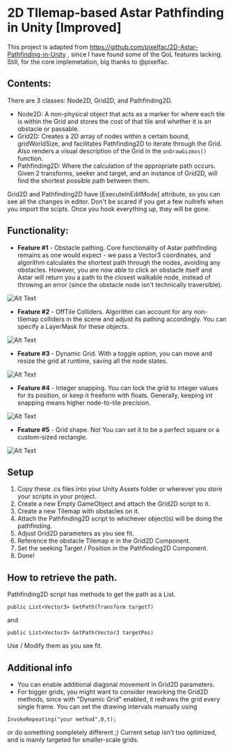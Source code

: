 # 2D TIlemap-based Astar Pathfinding in Unity [Improved]
This project is adapted from https://github.com/pixelfac/2D-Astar-Pathfinding-in-Unity , since I have found some of the QoL features lacking.
Still, for the core implemetation, big thanks to @pixelfac.

## Contents:
There are 3 classes: Node2D, Grid2D, and Pathfinding2D.
- Node2D: A non-physical object that acts as a marker for where each tile is within the Grid and stores the cost of that tile and whether it is an obstacle or passable.
- Grid2D: Creates a 2D array of nodes within a certain bound, gridWorldSize, and facilitates Pathfinding2D to iterate through the Grid. Also renders a visual description of the Grid in the `onDrawGizmos()` function.
- Pathfinding2D: Where the calculation of the appropriate path occurs. Given 2 transforms, seeker and target, and an instance of Grid2D, will find the shortest possible path between them.

Grid2D and Pathfinding2D have [ExecuteInEditMode] attribute, so you can see all the changes in editor. Don't be scared if you get a few nullrefs when you import the scipts. Once you hook everything up, they will be gone.

## Functionality:
- **Feature #1** - Obstacle pathing. Core functionality of Astar pathfinding remains as one would expect - we pass a Vector3 coordinates, and algorithm calculates the shortest path through the nodes, avoiding any obstacles. However, you are now able to click an obstacle itself and Astar will return you a path to the closest walkable node, instead of throwing an error (since the obstacle node isn't technically traversible).

![Alt Text](https://github.com/bonanzaa/gif_dump/blob/main/astar_basic_moving.gif)

- **Feature #2** - OffTile Colliders. Algorithm can account for any non-tilemap colliders in the scene and adjust its pathing accordingly. You can specify a LayerMask for these objects.

![Alt Text](https://github.com/bonanzaa/gif_dump/blob/main/astar_offtile_colliders.gif)

- **Feature #3** - Dynamic Grid. With a toggle option, you can move and resize the grid at runtime, saving all the node states.

![Alt Text](https://github.com/bonanzaa/gif_dump/blob/main/astar_dynamic_grid.gif)

- **Feature #4** - Integer snapping. You can lock the grid to integer values for its position, or keep it freeform with floats. Generally, keeping int snapping means higher node-to-tile precision.

![Alt Text](https://github.com/bonanzaa/gif_dump/blob/main/astar_int_snapping_reworked.gif)

- **Feature #5** - Grid shape. Not You can set it to be a perfect square or a custom-sized rectangle.

![Alt Text](https://github.com/bonanzaa/gif_dump/blob/main/grid_size.png)

## Setup
1. Copy these .cs files into your Unity Assets folder or wherever you store your scripts in your project.
2. Create a new Empty GameObject and attach the Grid2D script to it.
3. Create a new Tilemap with obstacles on it.
4. Attach the Pathfinding2D script to whichever object(s) will be doing the pathfinding.
5. Adjust Grid2D parameters as you see fit.
6. Reference the obstacle Tilemap e in the Grid2D Component.
7. Set the seeking Target / Position in the Pathfinding2D Component.
8. Done!

## How to retrieve the path.
Pathfinding2D script has methods to get the path as a List<Vector3>.

```
public List<Vector3> GetPath(Transform targetT)
```
and
```
public List<Vector3> GetPath(Vector3 targetPos)
```
Use / Modify them as you see fit.

## Additional info
- You can enable additional diagonal movement in Grid2D parameters.
- For bigger grids, you might want to consider reworking the Grid2D methods, since with "Dynamic Grid" enabled, it redraws the grid every single frame. You can set the drawing intervals manually using
```
InvokeRepeating("your method",0,t);
```
or do something sompletely different ;)
Current setup isn't too optimized, and is mainly targeted for smaller-scale grids.
